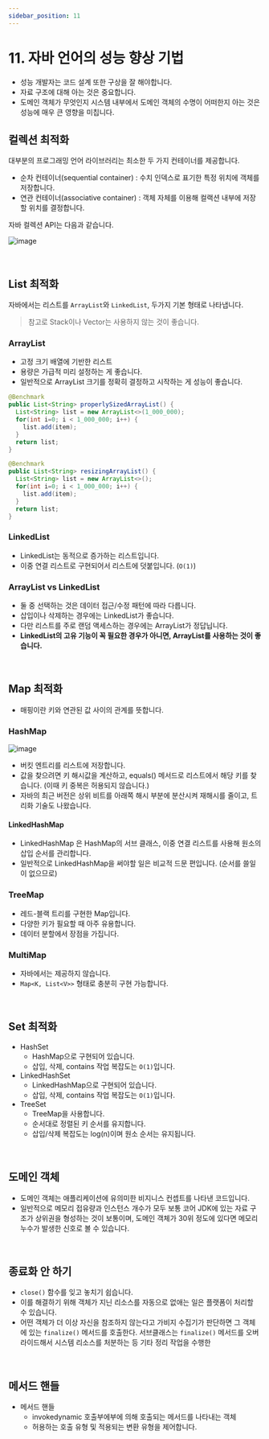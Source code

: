 ```yaml
---
sidebar_position: 11
---
```


# 11. 자바 언어의 성능 향상 기법

- 성능 개발자는 코드 설계 또한 구상을 잘 해야합니다.
- 자료 구조에 대해 아는 것은 중요합니다.
- 도메인 객체가 무엇인지 시스템 내부에서 도메인 객체의 수명이 어떠한지 아는 것은 성능에 매우 큰 영향을 미칩니다.

## 컬렉션 최적화

대부분의 프로그래밍 언어 라이브러리는 최소한 두 가지 컨테이너를 제공합니다.

- 순차 컨테이너(sequential container) : 수치 인덱스로 표기한 특정 위치에 객체를 저장합니다.
- 연관 컨테이너(associative container) : 객체 자체를 이용해 컬랙션 내부에 저장할 위치를 결정합니다.

자바 컬렉션 API는 다음과 같습니다.

![image](https://user-images.githubusercontent.com/42582516/126891599-07dad924-0821-46f2-a6c6-16256ca8e10e.png)

<br/>

## List 최적화

자바에서는 리스트를 `ArrayList`와 `LinkedList`, 두가지 기본 형태로 나타냅니다.

> 참고로 Stack이나 Vector는 사용하지 않는 것이 좋습니다.

### ArrayList

- 고정 크기 배열에 기반한 리스트
- 용량은 가급적 미리 설정하는 게 좋습니다.
- 일반적으로 ArrayList 크기를 정확히 결정하고 시작하는 게 성능이 좋습니다.

```java
@Benchmark
public List<String> properlySizedArrayList() {
  List<String> list = new ArrayList<>(1_000_000);
  for(int i=0; i < 1_000_000; i++) {
    list.add(item);
  }
  return list;
}

@Benchmark
public List<String> resizingArrayList() {
  List<String> list = new ArrayList<>();
  for(int i=0; i < 1_000_000; i++) {
    list.add(item);
  }
  return list;
}
```

### LinkedList

- LinkedList는 동적으로 증가하는 리스트입니다.
- 이중 연결 리스트로 구현되어서 리스트에 덧붙입니다. (`O(1)`)

### ArrayList vs LinkedList

- 둘 중 선택하는 것은 데이터 접근/수정 패턴에 따라 다릅니다.
- 삽입이나 삭제하는 경우에는 LinkedList가 좋습니다.
- 다만 리스트를 주로 랜덤 액세스하는 경우에는 ArrayList가 정답닙니다.
- **LinkedList의 고유 기능이 꼭 필요한 경우가 아니면, ArrayList를 사용하는 것이 좋습니다.**

<br/>

## Map 최적화

- 매핑이란 키와 연관된 값 사이의 관계를 뜻합니다.

### HashMap

![image](https://user-images.githubusercontent.com/42582516/126892060-eb558344-abe5-4750-9b02-1355c123a92d.png)

- 버킷 엔트리를 리스트에 저장합니다.
- 값을 찾으려면 키 해시값을 계산하고, equals() 메서드로 리스트에서 해당 키를 찾습니다. (이때 키 중복은 허용되지 않습니다.)
- 자바의 최근 버전은 상위 비트를 아래쪽 해시 부분에 분산시켜 재해시를 줄이고, 트리화 기술도 나왔습니다.

#### LinkedHashMap

- LinkedHashMap 은 HashMap의 서브 클래스, 이중 연결 리스트를 사용해 원소의 삽입 순서를 관리합니다.
- 일반적으로 LinkedHashMap을 써야할 일은 비교적 드문 편입니다. (순서를 쓸일이 없으므로)

### TreeMap

- 레드-블랙 트리를 구현한 Map입니다.
- 다양한 키가 필요할 때 아주 유용합니다.
- 데이터 분할에서 장점을 가집니다.

### MultiMap

- 자바에서는 제공하지 않습니다.
- `Map<K, List<V>>` 형태로 충분히 구현 가능합니다.

<br/>

## Set 최적화

- HashSet
  - HashMap으로 구현되어 있습니다.
  - 삽입, 삭제, contains 작업 복잡도는 `O(1)`입니다.
- LinkedHashSet
  - LinkedHashMap으로 구현되어 있습니다.
  - 삽입, 삭제, contains 작업 복잡도는 `O(1)`입니다.
- TreeSet
  - TreeMap을 사용합니다.
  - 순서대로 정렬된 키 순서를 유지합니다.
  - 삽입/삭제 복잡도는 log(n)이며 원소 순서는 유지됩니다.

<br/>

## 도메인 객체

- 도메인 객체는 애플리케이션에 유의미한 비지니스 컨셉트를 나타낸 코드입니다.
- 일반적으로 메모리 접유량과 인스턴스 개수가 모두 보통 코어 JDK에 있는 자료 구조가 상위권을 형성하는 것이 보통이며, 도메인 객체가 30위 정도에 있다면 메모리 누수가 발생한 신호로 볼 수 있습니다.

<br/>

## 종료화 안 하기

- `close()` 함수를 잊고 놓치기 쉽습니다.
- 이를 해결하기 위해 객체가 지닌 리소스를 자동으로 없애는 일은 플랫폼이 처리할 수 있습니다.
- 어떤 객체가 더 이상 자신을 참조하지 않는다고 가비지 수집기가 판단하면 그 객체에 있는 `finalize()` 메서드를 호출한다. 서브클래스는 `finalize()` 메서드를 오버라이드해서 시스템 리소스를 처분하는 등 기타 정리 작업을 수행한

<br/>

## 메서드 핸들

- 메서드 핸들
  - invokedynamic 호출부에부에 의해 호출되는 메서드를 나타내는 객체
  - 허용하는 호출 유형 및 적용되는 변환 유형을 제어합니다.
